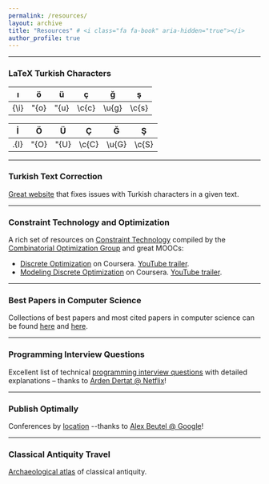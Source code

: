 ```yaml
---
permalink: /resources/
layout: archive
title: "Resources" # <i class="fa fa-book" aria-hidden="true"></i> 
author_profile: true
---
```


---

### LaTeX Turkish Characters 


|    ı  |  ö    | ü     |   ç   |   ğ    |  ş    |
| ---- | ---- | ---- | ---- | ---- | ---- |
|   {\i} | \"{o} |   \"{u}     | \c{c}     |  \u{g}     |  \c{s}  |




|   İ  |  Ö   | Ü    |   Ç   |   Ğ   |  Ş   |
| ---- | ---- | ---- | ---- | ---- | ---- |
| \.{I} | \"{O} |  \"{U} | \c{C} | \u{G} |  \c{S}  |

---

### Turkish Text Correction 

[Great website](http://www.deasciifier.com/) that fixes issues with Turkish characters in a given text. 


---
### Constraint Technology and Optimization

A rich set of resources on [Constraint Technology](http://www.it.uu.se/research/group/astra/resources/constraint) compiled by the [Combinatorial Optimization Group](http://www.it.uu.se/research/group/astra/) and great MOOCs:
* [Discrete Optimization](https://www.coursera.org/learn/discrete-optimization) on Coursera. [YouTube trailer](https://www.youtube.com/watch?v=Y2Cv_cdKo0A). 
* [Modeling Discrete Optimization](https://www.coursera.org/learn/basic-modeling#syllabus) on Coursera. [YouTube trailer](https://www.youtube.com/watch?v=mN-XvxgeDhc).


---

### Best Papers in Computer Science


Collections of best papers and most cited papers in computer science can be found [here](http://jeffhuang.com/best_paper_awards.html) and [here](https://aminer.org/bestpaper).

---

### Programming Interview Questions

Excellent list of technical [programming interview questions](http://www.ardendertat.com/2012/01/09/programming-interview-questions/) with detailed explanations – thanks to [Arden Dertat @ Netflix](http://www.ardendertat.com/)! 

------

### Publish Optimally

Conferences by [location](http://gradutrip.com/) --thanks to [Alex Beutel @ Google](http://alexbeutel.com/)!

------

### Classical Antiquity Travel

[Archaeological atlas](http://vici.org/) of classical antiquity.


